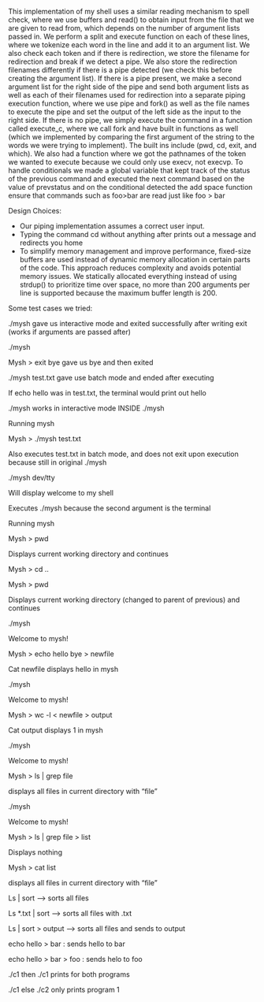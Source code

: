 This implementation of my shell uses a similar reading mechanism to spell check, where we use
buffers and read() to obtain input from the file that we are given to read from, which depends on
the number of argument lists passed in. We perform a split and execute function on each of these
lines, where we tokenize each word in the line and add it to an argument list. We also
check each token and if there is redirection, we store the filename for redirection and break if we
detect a pipe. We also store the redirection filenames differently if there is a pipe detected (we
check this before creating the argument list). If there is a pipe present, we make a second
argument list for the right side of the pipe and send both argument lists as well as each of their
filenames used for redirection into a separate piping execution function, where we use pipe and
fork() as well as the file names to execute the pipe and set the output of the left side as the input
to the right side. If there is no pipe, we simply execute the command in a function called
execute_c, where we call fork and have built in functions as well (which we implemented by
comparing the first argument of the string to the words we were trying to implement). The built
ins include (pwd, cd, exit, and which). We also had a function where we got the pathnames of
the token we wanted to execute because we could only use execv, not execvp.
To handle conditionals we made a global variable that kept track of the status of the previous
command and executed the next command based on the value of prevstatus and on the conditional detected
the add space function ensure that commands such as foo>bar are read just like foo > bar

Design Choices:
- Our piping implementation assumes a correct user input.
- Typing the command cd without anything after prints out a message and redirects you home
- To simplify memory management and improve performance, fixed-size buffers are used instead
of dynamic memory allocation in certain parts of the code. This approach reduces complexity and
avoids potential memory issues. We statically allocated everything instead of using strdup() to
prioritize time over space, no more than 200 arguments per line is supported because the maximum
buffer length is 200.


Some test cases we tried:

./mysh gave us interactive mode and exited successfully after writing exit (works if arguments are passed after)

./mysh

Mysh > exit bye gave us bye and then exited

./mysh test.txt gave use batch mode and ended after executing

If echo hello was in test.txt, the terminal would print out hello

./mysh works in interactive mode INSIDE ./mysh

Running mysh

Mysh > ./mysh test.txt

Also executes test.txt in batch mode, and does not exit upon execution because still in original ./mysh

./mysh dev/tty

Will display welcome to my shell

Executes ./mysh because the second argument is the terminal

Running mysh

Mysh > pwd

Displays current working directory and continues

Mysh > cd ..

Mysh > pwd

Displays current working directory (changed to parent of previous) and continues

./mysh

Welcome to mysh!

Mysh > echo hello bye > newfile

Cat newfile displays hello in mysh

./mysh

Welcome to mysh!

Mysh > wc -l < newfile > output

Cat output displays 1 in mysh

./mysh

Welcome to mysh!

Mysh > ls | grep file

displays all files in current directory with “file”

./mysh

Welcome to mysh!

Mysh > ls | grep file > list

Displays nothing

Mysh > cat list

displays all files in current directory with “file”

Ls | sort —> sorts all files

Ls *.txt | sort —> sorts all files with .txt

Ls | sort > output —> sorts all files and sends to output

echo hello > bar : sends hello to bar

echo hello > bar > foo : sends helo to foo

./c1 then ./c1 prints for both programs

./c1 else ./c2 only prints program 1
